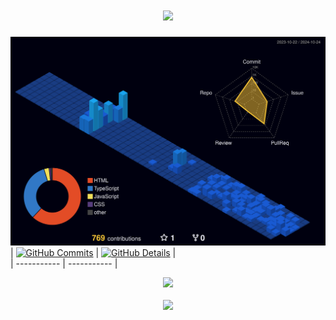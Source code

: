 <h1 font-size="200%" align="center"><img src="https://readme-typing-svg.herokuapp.com?color=19A5F0&width=380&height=28&lines=Hi👋+I'm+Victor+Mehiel..;Front-End+Developer..;Open-Source+Enthusiast..;Nice+To+Meet+You..&center=true"></a></h1>

![](./profile-3d-contrib/profile-night-view.svg)
 | [![GitHub Commits](http://github-profile-summary-cards.vercel.app/api/cards/productive-time?username=mehiel-victor&theme=transparent&utcOffset=-3)](https://github.com/vn7n24fzkq/github-profile-summary-cards) | [![GitHub Details](http://github-profile-summary-cards.vercel.app/api/cards/profile-details?username=mehiel-victor&theme=transparent)](https://github.com/vn7n24fzkq/github-profile-summary-cards) |  
 | ----------- | ----------- |

  <div align="center" >
<a href="https://skillicons.dev"   >
  <img src="https://skillicons.dev/icons?i=git,vscode,javascript,typescript,css,html,react,next,tailwind,sass,nodejs,nest,docker,figma,github,jest,linux,styledcomponents,vercel,vite,bootstrap,mongodb,postgres,ableton" />
</a>
  <br />
  <br />
  </div>
   <div align="center" >
     <img src="https://github-profile-trophy.vercel.app/?username=mehiel-victor&row=1&column=6&theme=darkhub&margin-w=15&margin-h=15"/>
  </div>
  
 
  
 
